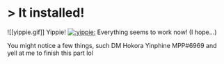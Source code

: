 # > It installed!
![[yippie.gif]]
Yippie! [![](https://cdn.discordapp.com/attachments/803186540359450664/1100686306989838416/ezgif.com-resize.gif ":yippie:")](https://cdn.discordapp.com/attachments/803186540359450664/1100686623638814771/Awesome.gif ":yippie:") Everything seems to work now! (I hope...)

You might notice a few things, such 
DM Hokora Yinphine MPP#6969 and yell at me to finish this part lol
